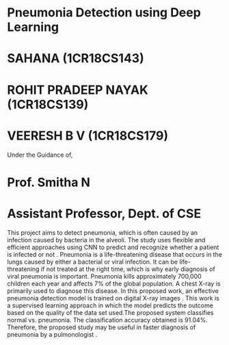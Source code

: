 # Pneumonia Detection using Deep Learning

# SAHANA (1CR18CS143)
# ROHIT PRADEEP NAYAK (1CR18CS139) 
# VEERESH B V (1CR18CS179)

Under the Guidance of, 
# Prof. Smitha N
# Assistant Professor, Dept. of CSE


This project aims to detect pneumonia, which is often caused by an infection caused by bacteria in the alveoli. The study uses flexible and efficient approaches using CNN to predict and recognize whether a patient is infected or not . Pneumonia is a life-threatening disease that occurs in the lungs caused by either a bacterial or viral infection. It can be life-threatening if not treated at the right time, which is why early diagnosis of viral pneumonia is important. Pneumonia kills approximately 700,000 children each year and affects 7% of the global population. A chest X-ray is primarily used to diagnose this disease. In this proposed work, an effective pneumonia detection model is trained on digital X-ray images . This work is a supervised learning approach in which the model predicts the outcome based on the quality of the data set used.The proposed system classifies normal vs. pneumonia. The classification accuracy obtained is 91.04%. Therefore, the proposed study may be useful in faster diagnosis of pneumonia by a pulmonologist .

